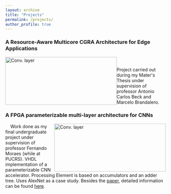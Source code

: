 ```yaml
---
layout: archive
title: "Projects"
permalink: /projects/
author_profile: true
---
```


### A Resource-Aware Multicore CGRA Architecture for Edge Applications

<img src=https://gkorol.github.io/images/mestrado.png alt="Conv. layer" style="float: left; height: 150px; width:350px;"/> &nbsp;&nbsp;&nbsp;

Project carried out during my Mater's Thesis under supervision of professor Antonio Carlos Beck and Marcelo Brandalero.


### A FPGA parameterizable multi-layer architecture for CNNs

<img src=https://gkorol.github.io/images/tcc.png alt="Conv. layer" style="float: right; height: 150px; width:350px;"/> &nbsp;&nbsp;&nbsp; Work done as my final undergraduate project under supervision of professor Fernando Moraes (while at PUCRS). VHDL implementation of a parameterizable CNN accelerator. Processing Element is based on accumulators and an adder tree. Uses AlexNet as a case study. Besides the [paper](https://ieeexplore.ieee.org/abstract/document/8862024), detailed information can be found [here](https://www.inf.pucrs.br/moraes/docs/tcc/tcc_korol.pdf).



